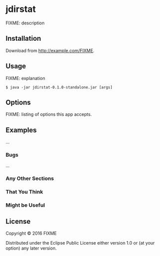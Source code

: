 # jdirstat

FIXME: description

## Installation

Download from http://example.com/FIXME.

## Usage

FIXME: explanation

    $ java -jar jdirstat-0.1.0-standalone.jar [args]

## Options

FIXME: listing of options this app accepts.

## Examples

...

### Bugs

...

### Any Other Sections
### That You Think
### Might be Useful

## License

Copyright © 2016 FIXME

Distributed under the Eclipse Public License either version 1.0 or (at
your option) any later version.
